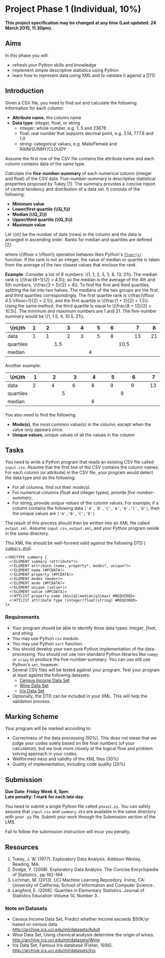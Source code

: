 Project Phase 1 (Individual, 10%)
=================================

**This project specification may be changed at any time (Last updated: 24 March 2015, 11.30pm).**

Aims
----

In this phase you will:

- refresh your Python skills and knowledge
- implement simple descriptive statistics using Python
- learn how to represent data using XML and to validate it against a DTD

Introduction
------------

Given a CSV file, you need to find out and calculate the following information for each column:

- **Attribute name**, the column name
- **Data type**: integer, float, or string
  * integer: whole number, e.g. 1, 5 and 23678
  * float: real number that supports decimal point, e.g. 3.14, 777.8 and 1.0
  * string: categorical values, e.g. Male/Female and RAIN/SUNNY/CLOUDY

Assume the first row of the CSV file contains the attribute name and each column contains data of the same type.

Calculate the **five-number-summary** of each numerical column (integer and float) of the CSV data. Five-number-summary is descriptive statistical properties proposed by Tukey [1]. The summary provides a concise report of central tendency and distribution of a data set. It consists of the following:

- **Minimum value**
- **Lower/first quartile (\\(Q_1\\))**
- **Median (\\(Q_2\\))**
- **Upper/third quartile (\\(Q_3\\))**
- **Maximum value**

Let \\(n\\) be the number of data (rows) in the column and the data is arranged in ascending order. Ranks for median and quartiles are defined [2]:

<div class="math">
<!--
$$\begin{aligned}
median\_rank = \frac{n+1}{2} \\
quartile\_rank = \frac{\lfloor median\_rank \rfloor+1}{2}
\end{aligned}$$
-->
</div>

where \\(\lfloor x \rfloor\\) operation behaves likes Python's [`floor(x)`](https://docs.python.org/2/library/math.html#math.floor) function. If the rank is not an integer, the value of median or quartile is taken from the average of the two closest values that enclose the rank.

**Example**: Consider a list of 8 numbers: \\(1, 1, 2, 3, 5, 8, 13, 21\\). The median rank is \\(\frac{8+1}{2} = 4.5\\); so the median is the average of the 4th and 5th numbers, \\(\frac{3 + 5}{2} = 4\\). To find the first and third quartiles, splitting the list into two halves. The medians of the two groups are the first and third quartiles correspondingly. The first quartile rank is \\(\frac{\lfloor 4.5 \rfloor+1}{2} = 2.5\\), and the first quartile is \\(\frac{1 + 2}{2} = 1.5\\). Using the same method, the third quartile is equal to \\(\frac{8 + 13}{2} = 10.5\\). The minimum and maximum numbers are 1 and 21. The five-number summary would be \\(1, 1.5, 4, 10.5, 21\\).

<style>
table {
  margin: 10px auto 20px;
}

table:nth-of-type(1) td, table:nth-of-type(1) th {
  width: 30px;
}

table:nth-of-type(2) td, table:nth-of-type(2) th {
  width: 30px;
}

</style>

|\\(n\\)th | 1 |   | 2 |     | 3 |   | 4 |   | 5 |   | 6 |      | 7  |   | 8 |
|----------|---|---|---|-----|---|---|---|---|---|---|---|------|----|---|---|
|data      | 1 |   | 1 |     | 2 |   | 3 |   | 5 |   | 8 |      | 13 |   | 21|
|quartiles |   |   |   | 1.5 |   |   |   |   |   |   |   | 10.5 |    |   |   |
|median    |   |   |   |     |   |   |   | 4 |   |   |   |      |    |   |   |

Another example:

|\\(n\\)th | 1 |   | 2 |   | 3 |   | 4 |   | 5 |   | 6 |   | 7  |
|----------|---|---|---|---|---|---|---|---|---|---|---|---|----|
|data      | 2 |   | 4 |   | 6 |   | 8 |   | 9 |   | 9 |   | 13 |
|quartiles |   |   |   | 5 |   |   |   |   |   | 9 |   |   |    |
|median    |   |   |   |   |   |   | 8 |   |   |   |   |   |    |

You also need to find the following:

- **Mode(s)**, the most common value(s) in the column, except when the value only appears once.
- **Unique values**, unique values of all the values in the column


Tasks
-----

You need to write a Python program that reads an existing CSV file called `input.csv`. Assume that the first line of the CSV contains the column names. For each column (or attribute) in the CSV file, your program would detect the data type and do the following:

- For all columns, find out their *mode(s)*.
- For numerical columns (float and integer types), provide *five-number-summary*,
- For string, provide *unique values* of the column values. For example, if a column contains the following data `['A','B','C','A','A','C','D']`, then the unique values are `['A','B','C','D']`.

The result of this process should then be written into an XML file called `output.xml`. Assume `input.csv`, `output.xml`, and your Python program reside in the same directory.

This XML file should be well-formed valid against the following DTD (<a href="summary.dtd" file="code"> `summary.dtd`</a>).

```
<!DOCTYPE summary [
  <!ELEMENT summary (attribute*)>
  <!ELEMENT attribute (name, property*, modes?, unique?)>
  <!ELEMENT name (#PCDATA)>
  <!ELEMENT property (#PCDATA)>
  <!ELEMENT modes (mode+)>
  <!ELEMENT mode (#PCDATA)>
  <!ELEMENT unique (value+)>
  <!ELEMENT value (#PCDATA)>
  <!ATTLIST property name (min|q1|median|q3|max) #REQUIRED>
  <!ATTLIST attribute type (integer|float|string) #REQUIRED>
]>
```

### Requirements

- Your program should be able to identify three data types: *integer*, *float*, and *string*.
- You may use Python `csv` module.
- You may use Python `sort` function.
- You should develop your own pure Python implementation of the data-processing. You should not use non-standard Python libraries like `numpy` or `scipy` to produce the five-number-summary. You can use still use Python's `set`, however.
- Several CSV files will be tested against your program. Test your program at least against the following datasets:
  * <a file="data" href="adult.csv"> Census Income Data Set</a>
  * <a file="data" href="wine.csv"> Wine Data Set</a>
  * <a file="data" href="iris.csv"> Iris Data Set</a>
- Optionally, the DTD can be included in your XML. This will help the validation process.

Marking Scheme
--------------

Your program will be marked according to:

- Correctness of the data processing (50%). This does not mean that we judge your codes solely based on the final numbers (of your calculation), but we look more closely at the logical flow and problem solving approach in your codes.
- Wellformed-ness and validity of the XML files (30%)
- Quality of implementation, including code quality (20%)

Submission
--------------

**Due Date: Friday Week 4, 5pm**:<br />
**Late penalty: 1 mark for each late day**:

You need to submit a single Python file called `phase1.py`. You can safely assume that `input.csv` and `summary.dtd` are available in the same directory with your `.py` file. Submit your work through the Submission section of the LMS.

Fail to follow the submission instruction will incur you penalty.

Resources
--------------

1. Tukey, J. W. (1977). Exploratory Data Analysis. Addison-Wesley, Reading, MA.
2. Dodge, Y. (2008). Exploratory Data Analysis. The Concise Encyclopedia of Statistics
  , pp 192-194 <a href="http://link.springer.com.ezp.lib.unimelb.edu.au/referenceworkentry/10.1007/978-0-387-32833-1_136/fulltext.html" file="link"></a>.
3. Lichman, M. (2013). UCI Machine Learning Repository. Irvine, CA: University of California, School of Information and Computer Science <a href="http://archive.ics.uci.edu/ml" file="link"></a>.
4. Langford, E. (2006). Quartiles in Elementary Statistics. Journal of Statistics Education Volume 14, Number 3 <a href="www.amstat.org/publications/jse/v14n3/langford.html" file="link"></a>.

### Note on Datasets

- Census Income Data Set, Predict whether income exceeds $50K/yr based on census data.<br />
  http://archive.ics.uci.edu/ml/datasets/Adult
- Wine Data Set, Using chemical analysis determine the origin of wines.<br />
  http://archive.ics.uci.edu/ml/datasets/Wine
- Iris Data Set, Famous Iris database (Fisher, 1936).<br />
  http://archive.ics.uci.edu/ml/datasets/Iris
